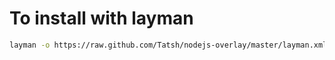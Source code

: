 # To install with layman

```bash
layman -o https://raw.github.com/Tatsh/nodejs-overlay/master/layman.xml -fa nodejs-overlay
```
